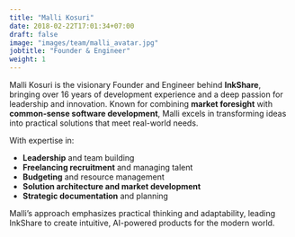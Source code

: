 ```yaml
---
title: "Malli Kosuri"
date: 2018-02-22T17:01:34+07:00
draft: false
image: "images/team/malli_avatar.jpg"
jobtitle: "Founder & Engineer"
weight: 1
---
```


Malli Kosuri is the visionary Founder and Engineer behind **InkShare**, bringing over 16 years of development experience and a deep passion for leadership and innovation. Known for combining **market foresight** with **common-sense software development**, Malli excels in transforming ideas into practical solutions that meet real-world needs.

With expertise in:

- **Leadership** and team building
- **Freelancing recruitment** and managing talent
- **Budgeting** and resource management
- **Solution architecture and market development**
- **Strategic documentation** and planning

Malli’s approach emphasizes practical thinking and adaptability, leading InkShare to create intuitive, AI-powered products for the modern world.
